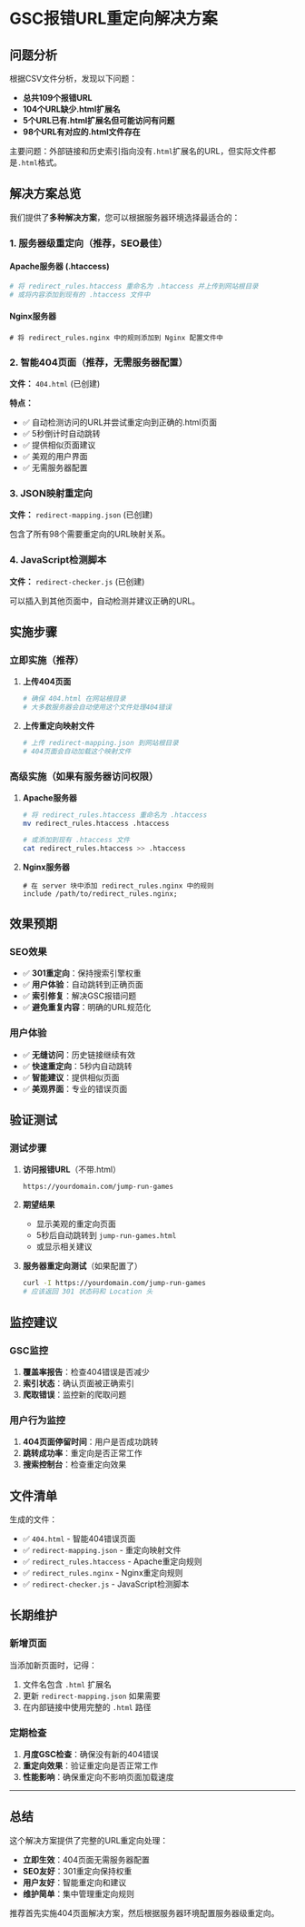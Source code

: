 # GSC报错URL重定向解决方案

## 问题分析

根据CSV文件分析，发现以下问题：
- **总共109个报错URL**
- **104个URL缺少.html扩展名**
- **5个URL已有.html扩展名但可能访问有问题**
- **98个URL有对应的.html文件存在**

主要问题：外部链接和历史索引指向没有`.html`扩展名的URL，但实际文件都是`.html`格式。

## 解决方案总览

我们提供了**多种解决方案**，您可以根据服务器环境选择最适合的：

### 1. 服务器级重定向（推荐，SEO最佳）

#### Apache服务器 (.htaccess)
```apache
# 将 redirect_rules.htaccess 重命名为 .htaccess 并上传到网站根目录
# 或将内容添加到现有的 .htaccess 文件中
```

#### Nginx服务器
```nginx
# 将 redirect_rules.nginx 中的规则添加到 Nginx 配置文件中
```

### 2. 智能404页面（推荐，无需服务器配置）

**文件：** `404.html` (已创建)

**特点：**
- ✅ 自动检测访问的URL并尝试重定向到正确的.html页面
- ✅ 5秒倒计时自动跳转
- ✅ 提供相似页面建议
- ✅ 美观的用户界面
- ✅ 无需服务器配置

### 3. JSON映射重定向

**文件：** `redirect-mapping.json` (已创建)

包含了所有98个需要重定向的URL映射关系。

### 4. JavaScript检测脚本

**文件：** `redirect-checker.js` (已创建)

可以插入到其他页面中，自动检测并建议正确的URL。

## 实施步骤

### 立即实施（推荐）

1. **上传404页面**
   ```bash
   # 确保 404.html 在网站根目录
   # 大多数服务器会自动使用这个文件处理404错误
   ```

2. **上传重定向映射文件**
   ```bash
   # 上传 redirect-mapping.json 到网站根目录
   # 404页面会自动加载这个映射文件
   ```

### 高级实施（如果有服务器访问权限）

1. **Apache服务器**
   ```bash
   # 将 redirect_rules.htaccess 重命名为 .htaccess
   mv redirect_rules.htaccess .htaccess
   
   # 或添加到现有 .htaccess 文件
   cat redirect_rules.htaccess >> .htaccess
   ```

2. **Nginx服务器**
   ```nginx
   # 在 server 块中添加 redirect_rules.nginx 中的规则
   include /path/to/redirect_rules.nginx;
   ```

## 效果预期

### SEO效果
- ✅ **301重定向**：保持搜索引擎权重
- ✅ **用户体验**：自动跳转到正确页面
- ✅ **索引修复**：解决GSC报错问题
- ✅ **避免重复内容**：明确的URL规范化

### 用户体验
- ✅ **无缝访问**：历史链接继续有效
- ✅ **快速重定向**：5秒内自动跳转
- ✅ **智能建议**：提供相似页面
- ✅ **美观界面**：专业的错误页面

## 验证测试

### 测试步骤
1. **访问报错URL**（不带.html）
   ```
   https://yourdomain.com/jump-run-games
   ```

2. **期望结果**
   - 显示美观的重定向页面
   - 5秒后自动跳转到 `jump-run-games.html`
   - 或显示相关建议

3. **服务器重定向测试**（如果配置了）
   ```bash
   curl -I https://yourdomain.com/jump-run-games
   # 应该返回 301 状态码和 Location 头
   ```

## 监控建议

### GSC监控
1. **覆盖率报告**：检查404错误是否减少
2. **索引状态**：确认页面被正确索引
3. **爬取错误**：监控新的爬取问题

### 用户行为监控
1. **404页面停留时间**：用户是否成功跳转
2. **跳转成功率**：重定向是否正常工作
3. **搜索控制台**：检查重定向效果

## 文件清单

生成的文件：
- ✅ `404.html` - 智能404错误页面
- ✅ `redirect-mapping.json` - 重定向映射文件
- ✅ `redirect_rules.htaccess` - Apache重定向规则
- ✅ `redirect_rules.nginx` - Nginx重定向规则
- ✅ `redirect-checker.js` - JavaScript检测脚本

## 长期维护

### 新增页面
当添加新页面时，记得：
1. 文件名包含 `.html` 扩展名
2. 更新 `redirect-mapping.json` 如果需要
3. 在内部链接中使用完整的 `.html` 路径

### 定期检查
1. **月度GSC检查**：确保没有新的404错误
2. **重定向效果**：验证重定向是否正常工作
3. **性能影响**：确保重定向不影响页面加载速度

---

## 总结

这个解决方案提供了完整的URL重定向处理：
- **立即生效**：404页面无需服务器配置
- **SEO友好**：301重定向保持权重
- **用户友好**：智能重定向和建议
- **维护简单**：集中管理重定向规则

推荐首先实施404页面解决方案，然后根据服务器环境配置服务器级重定向。

